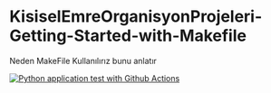 # KisiselEmreOrganisyonProjeleri-Getting-Started-with-Makefile
Neden MakeFile Kullanılırız bunu anlatır


[![Python application test with Github Actions](https://github.com/KisiselEmreOrganisyonProjeleri/KisiselEmreOrganisyonProjeleri-Getting-Started-with-Makefile/actions/workflows/testing_ci.yml/badge.svg)](https://github.com/KisiselEmreOrganisyonProjeleri/KisiselEmreOrganisyonProjeleri-Getting-Started-with-Makefile/actions/workflows/testing_ci.yml)
